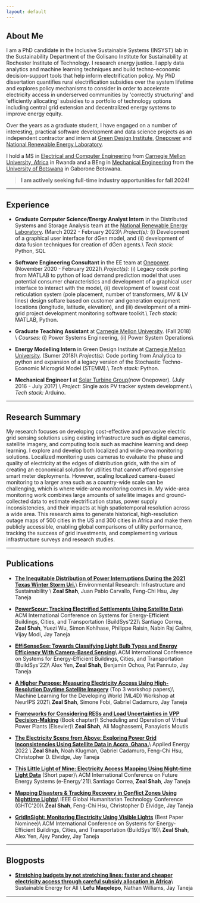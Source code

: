 ```yaml
---
layout: default
---
```


## About Me

I am a PhD candidate in the Inclusive Sustainable Systems (INSYST) lab in the Sustainability Department of the Golisano Institute for Sustainability at Rochester Institute of Technology.  I research energy justice. I apply data analytics and machine learning techniques and build techno-economic decision-support tools that help inform electrification policy. My PhD dissertation quantifies rural electrification subsidies over the system lifetime and explores policy mechanisms to consider in order to accelerate electricity access in underserved communities by 'correctly structuring' and 'efficiently allocating' subsidies to a portfolio of technology options including central grid extension and decentralized energy systems to improve energy equity.

Over the years as a graduate student, I have engaged on a number of interesting, practical software development and data science projects as an independent contractor and intern at [Green Design Institute](https://www.cmu.edu/epp/research/research-centers/), [Onepower](https://1pwrafrica.com) and [National Renewable Energy Laboratory](https://www.nrel.gov/analysis/dgen/).

I hold a MS in [Electrical and Computer Engineering](https://www.ece.cmu.edu/academics/ms-ece/) from [Carnegie Mellon University, Africa](https://www.cmu.edu/https://www.africa.engineering.cmu.edu/) in Rwanda and a BEng in [Mechanical Engineering](https://www.ub.bw/discover/faculties/engineering-and-technology/mechanical-engineering) from the [University of Botswana](https://www.ub.bw) in Gaborone Botswana.


> **I am actively seeking full-time industry opportunities for fall 2024!**

---

## Experience

* **Graduate Computer Science/Energy Analyst Intern** in the Distributed Systems and Storage Analysis team at the [National Renewable Energy Laboratory](https://www.nrel.gov/analysis/dgen/). (March 2022 - February 2023)\\
*Project(s):* (i) Development of a graphical user interface for dGen model, and (ii) development of data fusion techniques for creation of dGen agents.\\
*Tech stack:* Python, SQL


* **Software Engineering Consultant** in the EE team at [Onepower](https://1pwrafrica.com). (November 2020 - February 2022)\\
*Project(s):* (i) Legacy code porting from MATLAB to python of load demand prediction model that uses potential consumer characteristics and development of a graphical user interface to interact with the model, (ii) development of lowest cost reticulation system (pole placement, number of transformers, MV & LV lines) design softare based on customer and generation equipment locations (longitude, latitude, elevation), and (iii) development of a mini-grid project development monitoring software toolkit.\\
*Tech stack:* MATLAB, Python. 


* **Graduate Teaching Assistant** at [Carnegie Mellon University](https://www.cmu.edu/https://www.africa.engineering.cmu.edu). (Fall 2018) \\
*Courses:* (i) Power Systems Engineering, (ii) Power System Operations\\


* **Energy Modelling Intern** in Green Design Institute at [Carnegie Mellon University](https://www.cmu.edu/epp/research/research-centers/). (Sumer 2018)\\
*Project(s):* Code porting from Analytica to python and expansion of a legacy version of the Stochastic Techno-Economic Microgrid Model (STEMM).\\
*Tech stack:* Python.

* **Mechanical Engineer I** at [Solar Turbine Group](https://1pwrafrica.com)(now Onepower). (July 2016 - July 2017) \\
*Project:* Single axis PV tracker system development.\\
*Tech stack:* Arduino.

---

## Research Summary

My research focuses on developing cost-effective and pervasive electric grid sensing solutions using existing infrastructure such as digital cameras, satellite imagery, and computing tools such as machine learning and deep learning. I explore and develop both localized and wide-area monitoring solutions. Localized monitoring uses cameras to evaluate the phase and quality of electricity at the edges of distribution grids, with the aim of creating an economical solution for utilities that cannot afford expensive smart meter deployments. However, scaling localized camera-based monitoring to a larger area such as a country-wide scale can be challenging, which is where wide-area monitoring comes in. My wide-area monitoring work combines large amounts of satellite images and ground-collected data to estimate electrification status, power supply inconsistencies, and their impacts at high spatiotemporal resolution across a wide area. This research aims to generate historical, high-resolution outage maps of 500 cities in the US and 300 cities in Africa and make them publicly accessible, enabling global comparisons of utility performance, tracking the success of grid investments, and complementing various infrastructure surveys and research studies.

<!-- Collaborators: Atlas AI, Columbia University, Colorado School of Mines, LBNL, NREL, UC Berkeley  -->

---

## Publications

* [**The Inequitable Distribution of Power Interruptions During the 2021 Texas Winter Storm Uri.**](https://doi.org/10.1088/2634-4505/acd4e7)\\
	Environmental Research: Infrastructure and Sustainability \\
	**Zeal Shah**, Juan Pablo Carvallo, Feng-Chi Hsu, Jay Taneja 

* [**PowerScour: Tracking Electrified Settlements Using Satellite Data**](https://dl.acm.org/doi/abs/10.1145/3563357.3564069)\\
	ACM International Conference on Systems for Energy-Efficient Buildings, Cities, and Transportation (BuildSys'22)\\
	Santiago Correa, **Zeal Shah**, Yuezi Wu, Simon Kohlhase, Philippe Raisin, Nabin Raj Gaihre, Vijay Modi, Jay Taneja 

* [**EffiSenseSee: Towards Classifying Light Bulb Types and Energy Efficiency With Camera-Based Sensing**](https://dl.acm.org/doi/abs/10.1145/3563357.3564062)\\
	ACM International Conference on Systems for Energy-Efficient Buildings, Cities, and Transportation (BuildSys'22)\\
	Alex Yen, **Zeal Shah**, Benjamin Ochoa, Pat Pannuto, Jay Taneja

* [**A Higher Purpose: Measuring Electricity Access Using High-Resolution Daytime Satellite Imagery**](https://arxiv.org/pdf/2210.03909.pdf) (Top 3 workshop papers)\\
	Machine Learning for the Developing World (ML4D) Workshop at NeurIPS 2021\\
	**Zeal Shah**, Simone Fobi, Gabriel Cadamuro, Jay Taneja

* [**Frameworks for Considering RESs and Load Uncertainties in VPP Decision-Making**](https://www.sciencedirect.com/science/article/pii/B9780323852678000159) (Book chapter)\\
	Scheduling and Operation of Virtual Power Plants (Elsevier)\\
	**Zeal Shah**, Ali Moghassemi, Panayiotis Moutis

* [**The Electricity Scene from Above: Exploring Power Grid Inconsistencies Using Satellite Data in Accra, Ghana.**](https://www.sciencedirect.com/science/article/abs/pii/S0306261922005980)\\
	Applied Energy 2022 \\
	**Zeal Shah**, Noah Klugman, Gabriel Cadamuro, Feng-Chi Hsu, Christopher D. Elvidge, Jay Taneja

* [**This Little Light of Mine: Electricity Access Mapping Using Night-time Light Data**](https://dl.acm.org/doi/abs/10.1145/3447555.3464871) (Short paper)\\
	ACM International Conference on Future Energy Systems (e-Energy'21)\\
	Santiago Correa, **Zeal Shah**, Jay Taneja

* [**Mapping Disasters & Tracking Recovery in Conflict Zones Using Nighttime Lights**](https://ieeexplore.ieee.org/abstract/document/9342937/)\\
	IEEE Global Humanitarian Technology Conference (GHTC'20)\\
	**Zeal Shah**, Feng-Chi Hsu, Christopher D Elvidge, Jay Taneja

* [**GridInSight: Monitoring Electricity Using Visible Lights**](https://dl.acm.org/doi/abs/10.1145/3360322.3360855) (Best Paper Nominee)\\
	ACM International Conference on Systems for Energy-Efficient Buildings, Cities, and Transportation (BuildSys'19)\\
	**Zeal Shah**, Alex Yen, Ajey Pandey, Jay Taneja

---
## Blogposts

* [**Stretching budgets by not stretching lines: faster and cheaper electricity access through careful subsidy allocation in Africa**](https://www.seforall.org/news/stretching-budgets-by-not-stretching-power-lines-faster-and-cheaper-electricity-access-through)\\
Sustainable Energy for All \\
	**Lefu Maqelepo**, Nathan Williams, Jay Taneja

---


